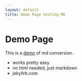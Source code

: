 ```yaml
---
layout: default
title: Demo Page testing MD
---
```


# Demo Page

This is a [demo](http://urthub.github.io/demo.html) of md conversion.

* works pretty easy
* no html needed, just markdown
* jekyllrb.com